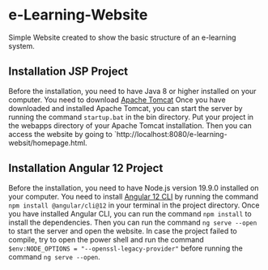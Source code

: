 # e-Learning-Website
Simple Website created to show the basic structure of an e-learning system.

## Installation JSP Project
Before the installation, you need to have Java 8 or higher installed on your computer.
You need to download [Apache Tomcat](https://tomcat.apache.org/download-90.cgi)
Once you have downloaded and installed Apache Tomcat, you can start the server by running the command `startup.bat` in the bin directory.
Put your project in the webapps directory of your Apache Tomcat installation.
Then you can access the website by going to `http://localhost:8080/e-learning-websit/homepage.html.

## Installation Angular 12 Project
Before the installation, you need to have Node.js version 19.9.0 installed on your computer.
You need to install [Angular 12 CLI](https://angular.io/cli) by running the command `npm install @angular/cli@12` in your terminal in the project directory.
Once you have installed Angular CLI, you can run the command `npm install` to install the dependencies.
Then you can run the command `ng serve --open` to start the server and open the website.
In case the project failed to compile, try to open the power shell and run the command ` $env:NODE_OPTIONS = "--openssl-legacy-provider"` before running the command `ng serve --open`.


